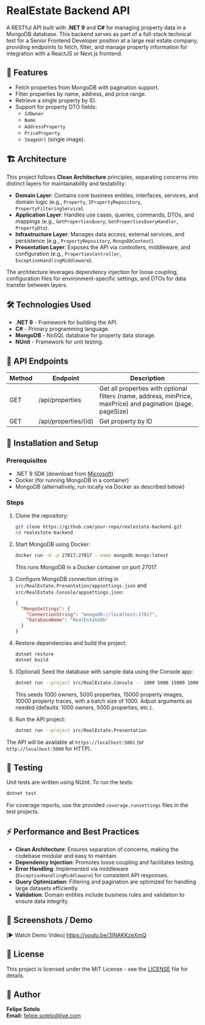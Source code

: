 # RealEstate Backend API

A RESTful API built with **.NET 9** and **C#** for managing property data in a MongoDB database. This backend serves as part of a full-stack technical test for a Senior Frontend Developer position at a large real estate company, providing endpoints to fetch, filter, and manage property information for integration with a ReactJS or Next.js frontend.

## 🚀 Features

- Fetch properties from MongoDB with pagination support.
- Filter properties by name, address, and price range.
- Retrieve a single property by ID.
- Support for property DTO fields:
  - `IdOwner`
  - `Name`
  - `AddressProperty`
  - `PriceProperty`
  - `ImageUrl` (single image).

## 🏗️ Architecture

This project follows **Clean Architecture** principles, separating concerns into distinct layers for maintainability and testability:

- **Domain Layer**: Contains core business entities, interfaces, services, and domain logic (e.g., `Property`, `IPropertyRepository`, `PropertyFilteringService`).
- **Application Layer**: Handles use cases, queries, commands, DTOs, and mappings (e.g., `GetPropertiesQuery`, `GetPropertiesQueryHandler`, `PropertyDto`).
- **Infrastructure Layer**: Manages data access, external services, and persistence (e.g., `PropertyRepository`, `MongoDbContext`).
- **Presentation Layer**: Exposes the API via controllers, middleware, and configuration (e.g., `PropertiesController`, `ExceptionHandlingMiddleware`).

The architecture leverages dependency injection for loose coupling, configuration files for environment-specific settings, and DTOs for data transfer between layers.

## 🛠️ Technologies Used

- **.NET 9** - Framework for building the API.
- **C#** - Primary programming language.
- **MongoDB** - NoSQL database for property data storage.
- **NUnit** - Framework for unit testing.

## 📡 API Endpoints

| Method | Endpoint                  | Description                       |
|--------|---------------------------|-----------------------------------|
| GET    | /api/properties           | Get all properties with optional filters (name, address, minPrice, maxPrice) and pagination (page, pageSize) |
| GET    | /api/properties/{id}      | Get property by ID                |

## 🚀 Installation and Setup

### Prerequisites
- .NET 9 SDK (download from [Microsoft](https://dotnet.microsoft.com/download/dotnet/9.0))
- Docker (for running MongoDB in a container)
- MongoDB (alternatively, run locally via Docker as described below)

### Steps
1. Clone the repository:
   ```bash
   git clone https://github.com/your-repo/realestate-backend.git
   cd realestate-backend
   ```

2. Start MongoDB using Docker:
   ```bash
   docker run -d -p 27017:27017 --name mongodb mongo:latest
   ```
   This runs MongoDB in a Docker container on port 27017.

3. Configure MongoDB connection string in `src/RealEstate.Presentation/appsettings.json` and `src/RealEstate.Console/appsettings.json`:
   ```json
   {
     "MongoSettings": {
       "ConnectionString": "mongodb://localhost:27017",
       "DatabaseName": "RealEstateDb"
     }
   }
   ```

4. Restore dependencies and build the project:
   ```bash
   dotnet restore
   dotnet build
   ```

5. (Optional) Seed the database with sample data using the Console app:
   ```bash
   dotnet run --project src/RealEstate.Console -- 1000 5000 15000 10000 1000
   ```
   This seeds 1000 owners, 5000 properties, 15000 property images, 10000 property traces, with a batch size of 1000. Adjust arguments as needed (defaults: 1000 owners, 5000 properties, etc.).

6. Run the API project:
   ```bash
   dotnet run --project src/RealEstate.Presentation
   ```

The API will be available at `https://localhost:5001` (or `http://localhost:5000` for HTTP).

## 🧪 Testing

Unit tests are written using NUnit. To run the tests:

```bash
dotnet test
```

For coverage reports, use the provided `coverage.runsettings` files in the test projects.

## ⚡ Performance and Best Practices

- **Clean Architecture**: Ensures separation of concerns, making the codebase modular and easy to maintain.
- **Dependency Injection**: Promotes loose coupling and facilitates testing.
- **Error Handling**: Implemented via middleware (`ExceptionHandlingMiddleware`) for consistent API responses.
- **Query Optimization**: Filtering and pagination are optimized for handling large datasets efficiently.
- **Validation**: Domain entities include business rules and validation to ensure data integrity.

## 📸 Screenshots / Demo


[▶️ Watch Demo Video]
https://youtu.be/3lNAKKzeXmQ

## 📄 License

This project is licensed under the MIT License - see the [LICENSE](LICENSE) file for details.

## 👤 Author

**Felipe Sotelo**  
**Email:** felipe.sotelo@live.com
